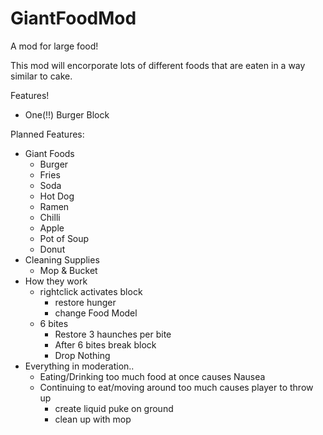 # GiantFoodMod
A mod for large food!

This mod will encorporate lots of different foods that are eaten in a way similar to cake.

Features!
- One(!!) Burger Block

Planned Features:
- Giant Foods
    - Burger
    - Fries
    - Soda
    - Hot Dog
    - Ramen
    - Chilli
    - Apple
    - Pot of Soup
    - Donut
- Cleaning Supplies
    - Mop & Bucket
- How they work
    - rightclick activates block
        - restore hunger
        - change Food Model
    - 6 bites
        - Restore 3 haunches per bite
        - After 6 bites break block
        - Drop Nothing
- Everything in moderation..
    - Eating/Drinking too much food at once causes Nausea
    - Continuing to eat/moving around too much causes player to throw up
        - create liquid puke on ground
        - clean up with mop
